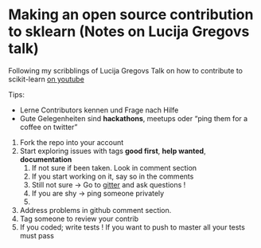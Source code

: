 # Making an open source contribution to sklearn (Notes on Lucija Gregovs talk)

Following my scribblings of Lucija Gregovs Talk on how to contribute to scikit-learn [on youtube](https://www.youtube.com/watch?v=NZMnkM2OqaQ) 

Tips:

* Lerne Contributors kennen und Frage nach Hilfe
* Gute Gelegenheiten sind __hackathons__, meetups oder “ping them for a coffee on twitter”

1. Fork the repo into your account
2. Start exploring issues with tags __good first__, __help wanted__, __documentation__
   1. If not sure if been taken. Look in comment section
   2. If you start working on it, say so in the comments
   3. Still not sure -> Go to [gitter](https://gitter.im/scikit-learn/dev) and ask questions !
   4. If you are shy -> ping someone privately
   5. 
3. Address problems in github comment section.
4. Tag someone to review your contrib
5. If you coded; write tests ! If you want to push to master all your tests must pass
